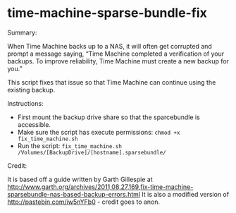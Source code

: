 time-machine-sparse-bundle-fix
==============================

Summary:

When Time Machine backs up to a NAS, it will often get corrupted and prompt a message saying, “Time Machine completed a verification of your backups. To improve reliability, Time Machine must create a new backup for you.”

This script fixes that issue so that Time Machine can continue using the existing backup.

Instructions:

* First mount the backup drive share so that the sparcebundle is accessible.
* Make sure the script has execute permissions: `chmod +x fix_time_machine.sh`
* Run the script: `fix_time_machine.sh /Volumes/[BackupDrive]/[hostname].sparsebundle/`



Credit:

It is based off a guide written by Garth Gillespie at http://www.garth.org/archives/2011,08,27,169,fix-time-machine-sparsebundle-nas-based-backup-errors.html
It is also a modified version of http://pastebin.com/iw5nYFb0 - credit goes to anon.

